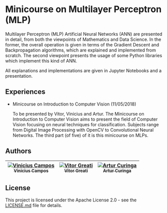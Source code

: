 # Minicourse on Multilayer Perceptron (MLP)

Multilayer Perceptron (MLP) Artificial Neural Networks (ANN) are presented in detail, 
from both the viewpoints of Mathematics and Data Science.
In the former, the overall operation is given in terms
of the Gradient Descent and Backpropagation algorithms,
which are explained and implemented from scratch. 
The second viewpoint presents the usage of some 
Python libraries which implement this kind
of ANN.

All explanations and implementations are given in 
Jupyter Notebooks and a presentation.

## Experiences

- Minicourse on Introduction to Computer Vision (11/05/2018)

  To be presented by Vitor, Vinicius and Artur. The Minicourse on Introduction to Computer Vision
  aims to present
  the field of Computer Vision focusing on neural techniques for classification. Subjects
  range from Digital Image Processing with OpenCV
  to Convolutional Neural Networks. The third part (of five) of it is this minicourse on MLPs.
  
## Authors

[![Vinicius Campos](https://avatars.githubusercontent.com/vinihcampos?s=100)<br /><sub>Vinicius Campos</sub>](https://github.com/vinihcampos) | [![Vitor Greati](https://avatars.githubusercontent.com/greati?s=100)<br /><sub>Vitor Greati</sub>](https://github.com/greati) | [![Artur Curinga](https://avatars.githubusercontent.com/arturcuringa?s=100)<br /><sub>Artur Curinga</sub>](https://github.com/arturcuringa)
------------ | ------------- | ------------


## License

This project is licensed under the Apache License 2.0 - see the [LICENSE.md](LICENSE) file for details.
